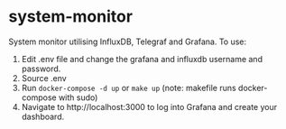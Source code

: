 # system-monitor
System monitor utilising InfluxDB, Telegraf and Grafana.
To use:
1. Edit .env file and change the grafana and influxdb username and password.
2. Source .env
3. Run `docker-compose -d up` or `make up` (note: makefile runs docker-compose with sudo)
4. Navigate to http://localhost:3000 to log into Grafana and create your dashboard.
